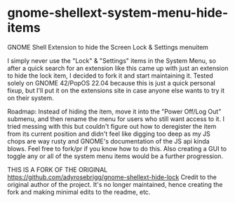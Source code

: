

# gnome-shellext-system-menu-hide-items
 GNOME Shell Extension to hide the Screen Lock & Settings menuitem

I simply never use the "Lock" & "Settings" items in the System Menu, so after a quick search for an extension like this came up with just an extension to hide the lock item, I decided to fork it and start maintaining it. Tested solely on GNOME 42/PopOS 22.04 because this is just a quick personal fixup, but I'll put it on the extensions site in case anyone else wants to try it on their system.

Roadmap: Instead of hiding the item, move it into the "Power Off/Log Out" submenu, and then rename the menu for users who still want access to it. I tried messing with this but couldn't figure out how to deregister the item from its current position and didn't feel like digging too deep as my JS chops are way rusty and GNOME's documentation of the JS api kinda blows. Feel free to fork/pr if you know how to do this. Also creating a GUI to toggle any or all of the system menu items would be a further progression.

THIS IS A FORK OF THE ORIGINAL https://github.com/adyrosebrigg/gnome-shellext-hide-lock
Credit to the original author of the project. It's no longer maintained, hence creating the fork and making minimal edits to the readme, etc.
